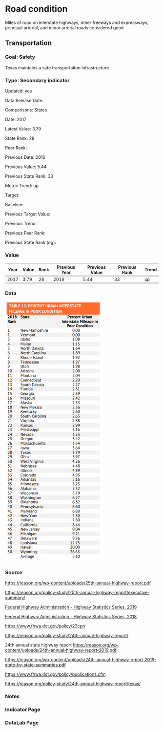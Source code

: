 # Road condition

Miles of road on interstate highways, other freeways and expressways, principal arterial, and minor arterial roads considered good

## Transportation

### Goal: Safety

Texas maintains a safe transportaiton infrastructure

### Type: Secondary indicator

Updated: yes

Data Release Date: 


Comparisons: States

Date: 2017

Latest Value: 3.79 

State Rank: 28

Peer Rank: 

Previous Date: 2016

Previous Value: 5.44

Previous State Rank: 33

Metric Trend: up

Target: 

Baseline: 

Previous Target Value: 

Previous Trend: 

Previous Peer Rank: 

Previous State Rank (og): 

### Value

| Year      |  Value      | Rank        | Previous Year | Previous Value | Previous Rank | Trend | 
| ----------- | ----------- | ----------- | ----------- | ----------- | ----------- | -----------|
|   2017       | 3.79      |  28        |      2016   |   5.44      |      33   |    up       | 

### Data

![urban](./urban.PNG)

### Source

https://reason.org/wp-content/uploads/25th-annual-highway-report.pdf

https://reason.org/policy-study/25th-annual-highway-report/executive-summary/

[Federal Highway Administration - Highway Statistics Series, 2019](https://www.fhwa.dot.gov/policyinformation/statistics/2019/)

[Federal Highway Administration - Highway Statistics Series, 2018](https://www.fhwa.dot.gov/policyinformation/statistics/2018/hm64.cfm)

https://www.fhwa.dot.gov/policy/23cpr/

https://reason.org/policy-study/24th-annual-highway-report/

24th annual state highway report
https://reason.org/wp-content/uploads/24th-annual-highway-report-2019.pdf

https://reason.org/wp-content/uploads/24th-annual-highway-report-2019-state-by-state-summaries.pdf

https://www.fhwa.dot.gov/policy/publications.cfm

https://reason.org/policy-study/24th-annual-highway-report/texas/





### Notes


### Indicator Page


### DataLab Page



